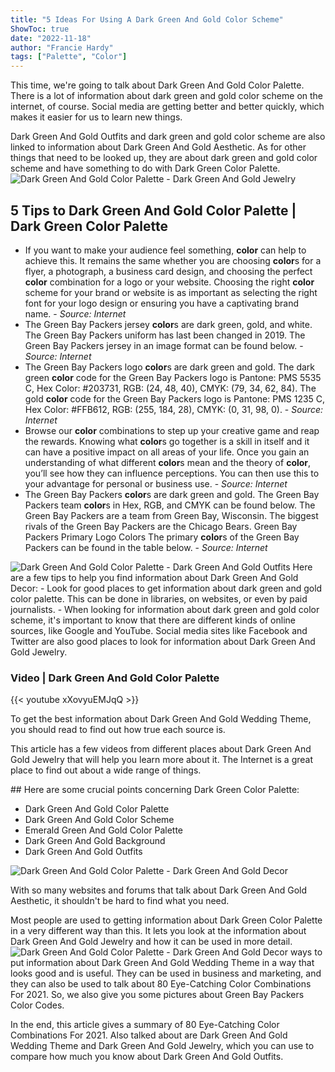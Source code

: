 ```yaml
---
title: "5 Ideas For Using A Dark Green And Gold Color Scheme"
ShowToc: true 
date: "2022-11-18"
author: "Francie Hardy" 
tags: ["Palette", "Color"]
---
```


	
This time, we're going to talk about Dark Green And Gold Color Palette. There is a lot of information about dark green and gold color scheme on the internet, of course. Social media are getting better and better quickly, which makes it easier for us to learn new things.

Dark Green And Gold Outfits and dark green and gold color scheme are also linked to information about Dark Green And Gold Aesthetic. As for other things that need to be looked up, they are about dark green and gold color scheme and have something to do with Dark Green Color Palette.
<img loading="lazy" src="http://www.interiorsbycolor.com/wp-content/uploads/2014/07/Blue-Note-Benjamin-Moore-living-room.jpg" onerror="this.onerror=null;this.src='https://blogger.googleusercontent.com/img/a/AVvXsEhe7F7TRXHtjiKvHb5vS7DmnxvpHiDyoYyYvm1nHB3Qp2_w3BnM6A2eq4v7FYxCC9bfZt3a9vIMtAYEKUiaDQbHMg-ViyGmRIj39MLp0bGFfgfYw1Dc9q_H-T0wiTm3l0Uq42dETrN9eC8aGJ9_IORZsxST1AcLR7np1koOfcc7tnHa4S8Mwz_xD9d0=s16000';" alt="Dark Green And Gold Color Palette - Dark Green And Gold Jewelry" >

## 5 Tips to Dark Green And Gold Color Palette | Dark Green Color Palette
-   If you want to make your audience feel something, **color** can help to achieve this. It remains the same whether you are choosing **color**s for a flyer, a photograph, a business card design, and choosing the perfect **color** combination for a logo or your website. Choosing the right **color** scheme for your brand or website is as important as selecting the right font for your logo design or ensuring you have a captivating brand name. - <cite>Source: Internet</cite>
-   The Green Bay Packers jersey **color**s are dark green, gold, and white. The Green Bay Packers uniform has last been changed in 2019. The Green Bay Packers jersey in an image format can be found below. - <cite>Source: Internet</cite>
-   The Green Bay Packers logo **color**s are dark green and gold. The dark green **color** code for the Green Bay Packers logo is Pantone: PMS 5535 C, Hex Color: #203731, RGB: (24, 48, 40), CMYK: (79, 34, 62, 84). The gold **color** code for the Green Bay Packers logo is Pantone: PMS 1235 C, Hex Color: #FFB612, RGB: (255, 184, 28), CMYK: (0, 31, 98, 0). - <cite>Source: Internet</cite>
-   Browse our **color** combinations to step up your creative game and reap the rewards. Knowing what **color**s go together is a skill in itself and it can have a positive impact on all areas of your life. Once you gain an understanding of what different **color**s mean and the theory of **color**, you’ll see how they can influence perceptions. You can then use this to your advantage for personal or business use. - <cite>Source: Internet</cite>
-   The Green Bay Packers **color**s are dark green and gold. The Green Bay Packers team **color**s in Hex, RGB, and CMYK can be found below. The Green Bay Packers are a team from Green Bay, Wisconsin. The biggest rivals of the Green Bay Packers are the Chicago Bears. Green Bay Packers Primary Logo Colors The primary **color**s of the Green Bay Packers can be found in the table below. - <cite>Source: Internet</cite>


<img loading="lazy" src="http://papers.co/wallpaper/papers.co-vt02-light-art-dark-rainbow-color-bokeh-pattern-34-iphone6-plus-wallpaper.jpg" onerror="this.onerror=null;this.src='https://blogger.googleusercontent.com/img/a/AVvXsEhe7F7TRXHtjiKvHb5vS7DmnxvpHiDyoYyYvm1nHB3Qp2_w3BnM6A2eq4v7FYxCC9bfZt3a9vIMtAYEKUiaDQbHMg-ViyGmRIj39MLp0bGFfgfYw1Dc9q_H-T0wiTm3l0Uq42dETrN9eC8aGJ9_IORZsxST1AcLR7np1koOfcc7tnHa4S8Mwz_xD9d0=s16000';" alt="Dark Green And Gold Color Palette - Dark Green And Gold Outfits" >
Here are a few tips to help you find information about Dark Green And Gold Decor:
- Look for good places to get information about dark green and gold color palette. This can be done in libraries, on websites, or even by paid journalists.
- When looking for information about dark green and gold color scheme, it's important to know that there are different kinds of online sources, like Google and YouTube. Social media sites like Facebook and Twitter are also good places to look for information about Dark Green And Gold Jewelry.

### Video | Dark Green And Gold Color Palette
{{< youtube xXovyuEMJqQ >}} 

To get the best information about Dark Green And Gold Wedding Theme, you should read to find out how true each source is.

This article has a few videos from different places about Dark Green And Gold Jewelry that will help you learn more about it. The Internet is a great place to find out about a wide range of things.
<script async="async" data-cfasync="false" src="//normallydemandedalter.com/fe63df3c5408708b15d8dc3d9b206b31/invoke.js"></script>
<div id="container-fe63df3c5408708b15d8dc3d9b206b31"></div>
## Here are some crucial points concerning Dark Green Color Palette:

- Dark Green And Gold Color Palette
- Dark Green And Gold Color Scheme
- Emerald Green And Gold Color Palette
- Dark Green And Gold Background
- Dark Green And Gold Outfits

 <img loading="lazy" src="https://i.pinimg.com/736x/b6/2e/89/b62e89e29229368140c2582eb4a667bc.jpg" onerror="this.onerror=null;this.src='https://blogger.googleusercontent.com/img/a/AVvXsEhe7F7TRXHtjiKvHb5vS7DmnxvpHiDyoYyYvm1nHB3Qp2_w3BnM6A2eq4v7FYxCC9bfZt3a9vIMtAYEKUiaDQbHMg-ViyGmRIj39MLp0bGFfgfYw1Dc9q_H-T0wiTm3l0Uq42dETrN9eC8aGJ9_IORZsxST1AcLR7np1koOfcc7tnHa4S8Mwz_xD9d0=s16000';" alt="Dark Green And Gold Color Palette - Dark Green And Gold Decor" >

With so many websites and forums that talk about Dark Green And Gold Aesthetic, it shouldn't be hard to find what you need.

Most people are used to getting information about Dark Green Color Palette in a very different way than this. It lets you look at the information about Dark Green And Gold Jewelry and how it can be used in more detail.
<img loading="lazy" src="https://www.itakeyou.co.uk/wp-content/uploads/2020/04/wedding-table-2.jpg" onerror="this.onerror=null;this.src='https://blogger.googleusercontent.com/img/a/AVvXsEhe7F7TRXHtjiKvHb5vS7DmnxvpHiDyoYyYvm1nHB3Qp2_w3BnM6A2eq4v7FYxCC9bfZt3a9vIMtAYEKUiaDQbHMg-ViyGmRIj39MLp0bGFfgfYw1Dc9q_H-T0wiTm3l0Uq42dETrN9eC8aGJ9_IORZsxST1AcLR7np1koOfcc7tnHa4S8Mwz_xD9d0=s16000';" alt="Dark Green And Gold Color Palette - Dark Green And Gold Decor" >
ways to put information about Dark Green And Gold Wedding Theme in a way that looks good and is useful. They can be used in business and marketing, and they can also be used to talk about 80 Eye-Catching Color Combinations For 2021. So, we also give you some pictures about Green Bay Packers Color Codes.

In the end, this article gives a summary of 80 Eye-Catching Color Combinations For 2021. Also talked about are Dark Green And Gold Wedding Theme and Dark Green And Gold Jewelry, which you can use to compare how much you know about Dark Green And Gold Outfits.
	
	


